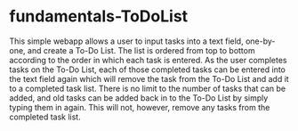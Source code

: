 # fundamentals-ToDoList

This simple webapp allows a user to input tasks into a text field, one-by-one, and create a To-Do List.  The list is ordered from top to bottom according to the order in which each task is entered.  As the user completes tasks on the To-Do List, each of those completed tasks can be entered into the text field again which will remove the task from the To-Do List and add it to a completed task list.  There is no limit to the number of tasks that can be added, and old tasks can be added back in to the To-Do List by simply typing them in again.  This will not, however, remove any tasks from the completed task list.